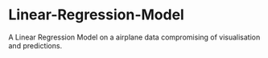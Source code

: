 # Linear-Regression-Model
A Linear Regression Model on a airplane data compromising of visualisation and predictions.

